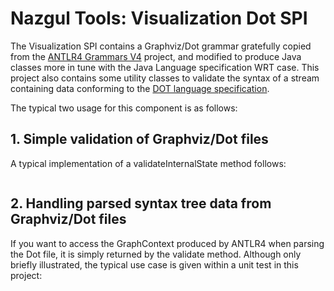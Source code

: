 # Nazgul Tools: Visualization Dot SPI

The Visualization SPI contains a Graphviz/Dot grammar gratefully copied from the 
[ANTLR4 Grammars V4](https://github.com/antlr/grammars-v4) project, and modified to 
produce Java classes more in tune with the Java Language specification WRT case. This
project also contains some utility classes to validate the syntax of a stream containing
data conforming to the <a href="http://www.graphviz.org/content/dot-language">DOT language specification</a>.

The typical two usage for this component is as follows:

## 1. Simple validation of Graphviz/Dot files

A typical implementation of a validateInternalState method follows:

<pre class="brush: java" title="Example validation"><![CDATA[
// Get an InputStream to the DOT file.
final InputStream dotStream = getClass().getClassLoader().getResourceAsStream("path/to/a/dotfile.dot");

// Validate that the dotStream conformed to the DOT grammar.  
try {
    DotDiagramValidator.validate(dotStream);
    
    // If we wind up here, the stream contained valid Dot data.
    
} catch(DotDiagramSyntaxException ex) {
    
    // If we wind up here, the stream did not conform to the DOT language specification.
}
]]></pre>

## 2. Handling parsed syntax tree data from Graphviz/Dot files

If you want to access the GraphContext produced by ANTLR4 when parsing the Dot file, it is
simply returned by the validate method. Although only briefly illustrated, the typical use case 
is given within a unit test in this project: 

<pre class="brush: java" title="Example ParseTree data (GraphContext)"><![CDATA[
    @Test
    public void validateOkDotFile() {

        // Assemble
        final InputStream unixesStream = getClass().getClassLoader().getResourceAsStream("testdata/unixes.dot");

        // Act
        final DotParser.GraphContext graphContext = DotDiagramValidator.validate(unixesStream);

        // Assert
        Assert.assertNotNull(graphContext);

        final TerminalNode digraph = graphContext.DIGRAPH();
        Assert.assertNotNull(digraph);

        final TerminalNode graph = graphContext.GRAPH();
        Assert.assertNull(graph);

        final TerminalNode strict = graphContext.STRICT();
        Assert.assertNull(strict);
    }
]]></pre>
